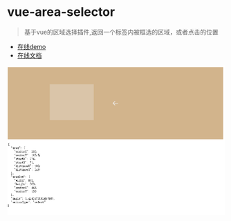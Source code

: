 # vue-area-selector

> 基于vue的区域选择插件,返回一个标签内被框选的区域，或者点击的位置

- [在线demo](https://trubasa.github.io/vue-area-selector/example/)
- [在线文档](https://trubasa.github.io/vue-area-selector/doc/)

![img](readme/images/2.png)


